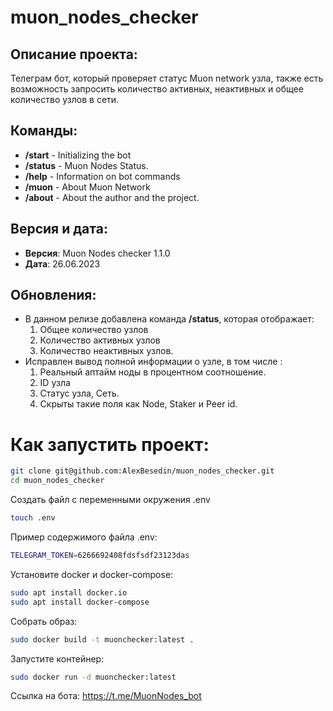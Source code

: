 # muon_nodes_checker
## Описание проекта:
Телеграм бот, который проверяет статус Muon network узла, также есть возможность запросить количество активных, неактивных и общее количество узлов в сети.

## Команды:
- **/start** - Initializing the bot
- **/status** - Muon Nodes Status.
- **/help** - Information on bot commands
- **/muon** - About Muon Network
- **/about** - About the author and the project.


## Версия и дата:
- **Версия**: Muon Nodes checker 1.1.0
- **Дата**: 26.06.2023

## Обновления:

- В данном релизе добавлена команда **/status**, которая отображает:
	1. Общее количество узлов
	2. Количество активных узлов 
	3. Количество неактивных узлов. 
- Исправлен вывод полной информации о узле, в том числе :
	1. Реальный аптайм ноды в процентном соотношение. 
	2. ID узла
	3. Статус узла, Сеть.
	4. Скрыты такие поля как Node, Staker и Peer id.


# Как запустить проект:

```sh
git clone git@github.com:AlexBesedin/muon_nodes_checker.git
cd muon_nodes_checker
```
Создать файл с переменными окружения .env
```sh
touch .env
```
Пример содержимого файла .env:
```sh
TELEGRAM_TOKEN=6266692408fdsfsdf23123das
```
Установите docker и docker-compose:
```sh
sudo apt install docker.io 
sudo apt install docker-compose
```
Cобрать образ:
```sh
sudo docker build -t muonchecker:latest .
```

Запустите контейнер:

```sh
sudo docker run -d muonchecker:latest
```

Ссылка на бота: https://t.me/MuonNodes_bot
